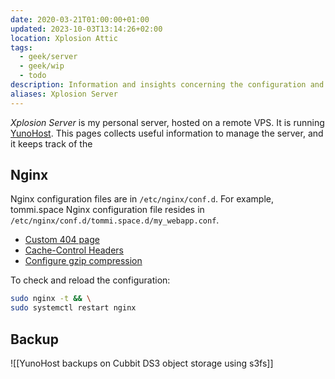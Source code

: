 ```yaml
---
date: 2020-03-21T01:00:00+01:00
updated: 2023-10-03T13:14:26+02:00
location: Xplosion Attic
tags:
  - geek/server
  - geek/wip
  - todo
description: Information and insights concerning the configuration and manteinance of Tommi’s server
aliases: Xplosion Server
---
```

<cite>Xplosion Server</cite> is my personal server, hosted on a remote VPS. It is running [YunoHost](https://yunohost.org 'YunoHost'). This pages collects useful information to manage the server, and it keeps track of the

## Nginx

Nginx configuration files are in `/etc/nginx/conf.d`. For example, tommi.space Nginx configuration file resides in `/etc/nginx/conf.d/tommi.space.d/my_webapp.conf`.

- [Custom 404 page](https://tecmint.com/create-custom-nginx-error-page 'How to Create Custom 404 Error Page in NGINX - Tecmint')
- [Cache-Control Headers](https://howtogeek.com/devops/how-to-configure-cache-control-headers-in-nginx 'How to Configure Cache-Control Headers in NGINX')
- [Configure gzip compression](https://techrepublic.com/article/how-to-configure-gzip-compression-with-nginx 'How to configure gzip compression with NGINX | TechRepublic')

To check and reload the configuration:

```sh
sudo nginx -t && \
sudo systemctl restart nginx
```

## Backup

![[YunoHost backups on Cubbit DS3 object storage using s3fs]]
